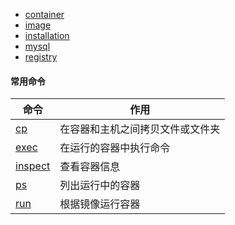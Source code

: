 - [container](/docker/container.md)
- [image](/docker/image.md)
- [installation](/docker/installation.md)
- [mysql](/docker/mysql.md)
- [registry](/docker/registry.md)

#### 常用命令

| 命令 | 作用 |
| - | - |
| [cp](/docker/cp.md) | 在容器和主机之间拷贝文件或文件夹 |
| [exec](/docker/exec.md) | 在运行的容器中执行命令 |
| [inspect](/docker/inspect.md) | 查看容器信息 |
| [ps](/docker/ps.md) | 列出运行中的容器 |
| [run](/docker/run.md) | 根据镜像运行容器 |